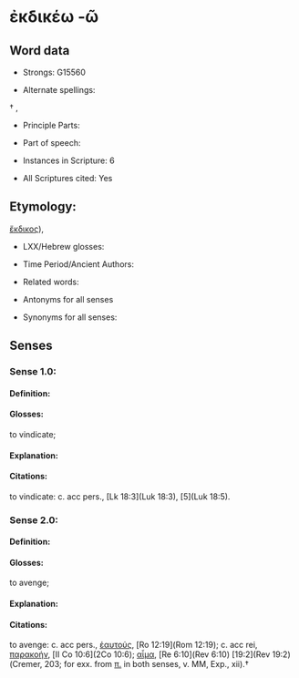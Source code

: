 # ἐκδικέω -ῶ

<!-- Status: S2=NeedsEdits -->
<!-- Lexica used for edits:   -->

## Word data

* Strongs: G15560

* Alternate spellings:

† , 

* Principle Parts: 


* Part of speech: 


* Instances in Scripture: 6

* All Scriptures cited: Yes

## Etymology: 

[ἔκδικος]()), 

* LXX/Hebrew glosses: 


* Time Period/Ancient Authors: 


* Related words: 

* Antonyms for all senses

* Synonyms for all senses: 


## Senses 


### Sense  1.0: 

#### Definition: 

#### Glosses: 

to vindicate; 

#### Explanation: 


#### Citations: 

to vindicate: c. acc pers., [Lk 18:3](Luk 18:3), [5](Luk 18:5). 

### Sense  2.0: 

#### Definition: 

#### Glosses: 

to avenge; 

#### Explanation: 


#### Citations: 

to avenge: c. acc pers., [ἑαυτούς](), [Ro 12:19](Rom 12:19); c. acc rei, [παρακοήν](), [II Co 10:6](2Co 10:6); [αἷμα](), [Re 6:10](Rev 6:10) [19:2](Rev 19:2) (Cremer, 203; for exx. from [π.]() in both senses, v. MM, Exp., xii).†
